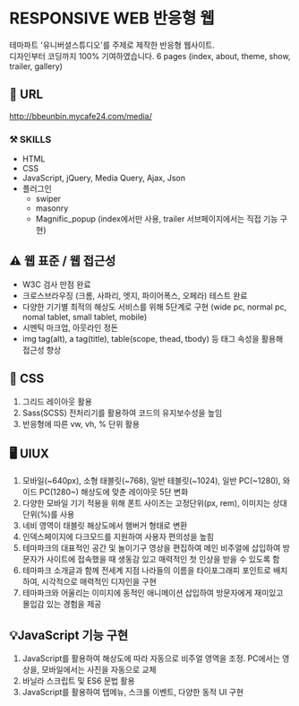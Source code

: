 # RESPONSIVE WEB 반응형 웹
테마파트 '유니버셜스튜디오'를 주제로 제작한 반응형 웹사이트.<br>
디자인부터 코딩까지 100% 기여하였습니다.
6 pages (index, about, theme, show, trailer, gallery)

## 🔗 URL
http://bbeunbin.mycafe24.com/media/

### ⚒️ SKILLS
* HTML
* CSS
* JavaScript, jQuery, Media Query, Ajax, Json
* 플러그인
    + swiper
    + masonry 
    + Magnific_popup (index에서만 사용, trailer 서브페이지에서는 직접 기능 구현)

## ⚠️ 웹 표준 / 웹 접근성
* W3C 검사 만점 완료
* 크로스브라우징 (크롬, 사파리, 엣지, 파이어폭스, 오페라) 테스트 완료
* 다양한 기기별 최적의 해상도 서비스를 위해 5단계로 구현 (wide pc, normal pc, nomal tablet, small tablet, mobile)
* 시멘틱 마크업, 아웃라인 정돈
* img tag(alt), a tag(title), table(scope, thead, tbody) 등 태그 속성을 활용해 접근성 향상

## 🎨 CSS
1. 그리드 레이아웃 활용
2. Sass(SCSS) 전처리기를 활용하여 코드의 유지보수성을 높임
3. 반응형에 따른 vw, vh, % 단위 활용

## 🖥️ UIUX
1. 모바일(~640px), 소형 태블릿(~768), 일반 테블릿(~1024), 일반 PC(~1280), 와이드 PC(1280~) 해상도에 맞춘 레이아웃 5단 변화
2. 다양한 모바일 기기 적용을 위해 폰트 사이즈는 고정단위(px, rem), 이미지는 상대단위(%)를 사용
3. 네비 영역이 태블릿 해상도에서 햄버거 형태로 변환
4. 인덱스페이지에 다크모드를 지원하여 사용자 편의성을 높힘
5. 테마파크의 대표적인 공간 및 놀이기구 영상을 편집하여 메인 비주얼에 삽입하여 방문자가 사이트에 접속했을 때 생동감 있고 매력적인 첫 인상을 받을 수 있도록 함
6. 테마파크 소개글과 함께 전세계 지점 나라들의 이름을 타이포그래피 포인트로 배치하여, 시각적으로 매력적인 디자인을 구현
7. 테마파크와 어울리는 이미지에 동적인 애니메이션 삽입하여 방문자에게 재미있고 몰입감 있는 경험을 제공

## 💡JavaScript 기능 구현
1. JavaScript를 활용하여 해상도에 따라 자동으로 비주얼 영역을 조정. PC에서는 영상을, 모바일에서는 사진을 자동으로 교체
2. 바닐라 스크립트 및 ES6 문법 활용
3. JavaScript를 활용하여 탭메뉴, 스크롤 이벤트, 다양한 동적 UI 구현
